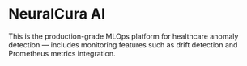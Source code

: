 # NeuralCura AI

This is the production-grade MLOps platform for healthcare anomaly detection — includes monitoring features such as drift detection and Prometheus metrics integration.
